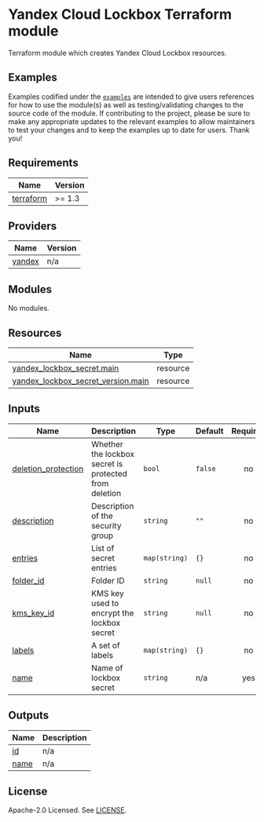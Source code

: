 # Yandex Cloud Lockbox Terraform module

Terraform module which creates Yandex Cloud Lockbox resources.

## Examples

Examples codified under
the [`examples`](https://github.com/terraform-yacloud-modules/terraform-yandex-lockbox/tree/main/examples) are intended
to give users references for how to use the module(s) as well as testing/validating changes to the source code of the
module. If contributing to the project, please be sure to make any appropriate updates to the relevant examples to allow
maintainers to test your changes and to keep the examples up to date for users. Thank you!

<!-- BEGINNING OF PRE-COMMIT-TERRAFORM DOCS HOOK -->
## Requirements

| Name | Version |
|------|---------|
| <a name="requirement_terraform"></a> [terraform](#requirement\_terraform) | >= 1.3 |

## Providers

| Name | Version |
|------|---------|
| <a name="provider_yandex"></a> [yandex](#provider\_yandex) | n/a |

## Modules

No modules.

## Resources

| Name | Type |
|------|------|
| [yandex_lockbox_secret.main](https://registry.terraform.io/providers/yandex-cloud/yandex/latest/docs/resources/lockbox_secret) | resource |
| [yandex_lockbox_secret_version.main](https://registry.terraform.io/providers/yandex-cloud/yandex/latest/docs/resources/lockbox_secret_version) | resource |

## Inputs

| Name | Description | Type | Default | Required |
|------|-------------|------|---------|:--------:|
| <a name="input_deletion_protection"></a> [deletion\_protection](#input\_deletion\_protection) | Whether the lockbox secret is protected from deletion | `bool` | `false` | no |
| <a name="input_description"></a> [description](#input\_description) | Description of the security group | `string` | `""` | no |
| <a name="input_entries"></a> [entries](#input\_entries) | List of secret entries | `map(string)` | `{}` | no |
| <a name="input_folder_id"></a> [folder\_id](#input\_folder\_id) | Folder ID | `string` | `null` | no |
| <a name="input_kms_key_id"></a> [kms\_key\_id](#input\_kms\_key\_id) | KMS key used to encrypt the lockbox secret | `string` | `null` | no |
| <a name="input_labels"></a> [labels](#input\_labels) | A set of labels | `map(string)` | `{}` | no |
| <a name="input_name"></a> [name](#input\_name) | Name of lockbox secret | `string` | n/a | yes |

## Outputs

| Name | Description |
|------|-------------|
| <a name="output_id"></a> [id](#output\_id) | n/a |
| <a name="output_name"></a> [name](#output\_name) | n/a |
<!-- END OF PRE-COMMIT-TERRAFORM DOCS HOOK -->

## License

Apache-2.0 Licensed.
See [LICENSE](https://github.com/terraform-yacloud-modules/terraform-yandex-lockbox/blob/main/LICENSE).
